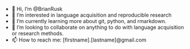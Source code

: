 - 👋 Hi, I’m @BrianRusk
- 👀 I’m interested in language acquisition and reproducible research
- 🌱 I’m currently learning more about git, python, and rmarkdown.
- 💞️ I’m looking to collaborate on anything to do with language acquisition or research methods.
- 📫 How to reach me: [firstname].[lastname]@gmail.com

<!---
BrianRusk/BrianRusk is a ✨ special ✨ repository because its `README.md` (this file) appears on your GitHub profile.
You can click the Preview link to take a look at your changes.
--->
